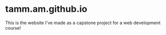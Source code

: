 # tamm.am.github.io
This is the website I've made as a capstone project for a web development course!
